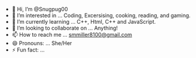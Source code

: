 - 👋 Hi, I’m @Snugpug00
- 👀 I’m interested in ... Coding, Excersising, cooking, reading, and gaming.
- 🌱 I’m currently learning ... C++, Html, C++ and JavaScript.
- 💞️ I’m looking to collaborate on ... Anything!
- 📫 How to reach me ... smmiller8100@gmail.com
- 😄 Pronouns: ... She/Her
- ⚡ Fun fact: ... 

<!---
Snugpug00/Snugpug00 is a ✨ special ✨ repository because its `README.md` (this file) appears on your GitHub profile.
You can click the Preview link to take a look at your changes.
--->

